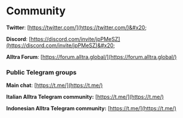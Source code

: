 # Community

**Twitter**: [https://twitter.com/](https://twitter.com/)&#x20;

**Discord**: [https://discord.com/invite/jpPMeSZ](https://discord.com/invite/jpPMeSZ)&#x20;

**Alltra Forum**: [https://forum.alltra.global/](https://forum.alltra.global/)

### Public Telegram groups

**Main chat**: [https://t.me/](https://t.me/)

<!-- **Alltra announcements group**: [https://t.me/FuseAnnouncements](https://t.me/FuseAnnouncements) -->

<!-- **Alltra Cash group**: [https://t.me/fusecash](https://t.me/fusecash) -->

<!-- **medifaktSwap group**: [https://t.me/fuseswap](https://t.me/fuseswap) -->

<!-- **Alltra NFTs**: [https://t.me/fuseNFTs](https://t.me/fuseNFTs)&#x20; -->

**Italian Alltra Telegram community:** [https://t.me/](https://t.me/)

**Indonesian Alltra Telegram community:** [https://t.me/](https://t.me/)

